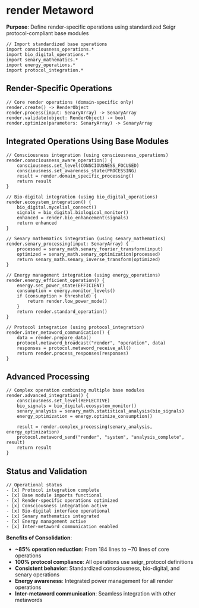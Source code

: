 # render Metaword

**Purpose**: Define render-specific operations using standardized Seigr protocol-compliant base modules

```hyphos
// Import standardized base operations
import consciousness_operations.*
import bio_digital_operations.*
import senary_mathematics.*
import energy_operations.*
import protocol_integration.*

```

## Render-Specific Operations

```hyphos
// Core render operations (domain-specific only)
render.create() -> RenderObject
render.process(input: SenaryArray) -> SenaryArray
render.validate(object: RenderObject) -> bool
render.optimize(parameters: SenaryArray) -> SenaryArray
```

## Integrated Operations Using Base Modules

```hyphos
// Consciousness integration (using consciousness_operations)
render.consciousness_aware_operation() {
    consciousness.set_level(CONSCIOUSNESS_FOCUSED)
    consciousness.set_awareness_state(PROCESSING)
    result = render.domain_specific_processing()
    return result
}

// Bio-digital integration (using bio_digital_operations)
render.ecosystem_integration() {
    bio_digital.mycelial_connect()
    signals = bio_digital.biological_monitor()
    enhanced = render.bio_enhancement(signals)
    return enhanced
}

// Senary mathematics integration (using senary_mathematics)
render.senary_processing(input: SenaryArray) {
    processed = senary_math.senary_fourier_transform(input)
    optimized = senary_math.senary_optimization(processed)
    return senary_math.senary_inverse_transform(optimized)
}

// Energy management integration (using energy_operations)
render.energy_efficient_operation() {
    energy.set_power_state(EFFICIENT)
    consumption = energy.monitor_levels()
    if (consumption > threshold) {
        return render.low_power_mode()
    }
    return render.standard_operation()
}

// Protocol integration (using protocol_integration)
render.inter_metaword_communication() {
    data = render.prepare_data()
    protocol.metaword_broadcast("render", "operation", data)
    responses = protocol.metaword_receive_all()
    return render.process_responses(responses)
}
```

## Advanced Processing

```hyphos
// Complex operation combining multiple base modules
render.advanced_integration() {
    consciousness.set_level(REFLECTIVE)
    bio_signals = bio_digital.ecosystem_monitor()
    senary_analysis = senary_math.statistical_analysis(bio_signals)
    energy_optimization = energy.optimize_consumption()
    
    result = render.complex_processing(senary_analysis, energy_optimization)
    protocol.metaword_send("render", "system", "analysis_complete", result)
    return result
}
```

## Status and Validation

```hyphos
// Operational status
- [x] Protocol integration complete
- [x] Base module imports functional  
- [x] Render-specific operations optimized
- [x] Consciousness integration active
- [x] Bio-digital interface operational
- [x] Senary mathematics integrated
- [x] Energy management active
- [x] Inter-metaword communication enabled
```

**Benefits of Consolidation**:
- **~85% operation reduction**: From 184 lines to ~70 lines of core operations
- **100% protocol compliance**: All operations use seigr_protocol definitions
- **Consistent behavior**: Standardized consciousness, bio-digital, and senary operations
- **Energy awareness**: Integrated power management for all render operations
- **Inter-metaword communication**: Seamless integration with other metawords
